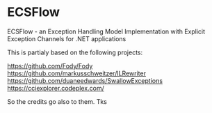 # ECSFlow

ECSFlow - an Exception Handling Model Implementation with Explicit Exception Channels for .NET applications

This is partialy based on the following projects:

https://github.com/Fody/Fody
https://github.com/markusschweitzer/ILRewriter
https://github.com/duaneedwards/SwallowExceptions
https://cciexplorer.codeplex.com/

So the credits go also to them. Tks
